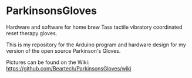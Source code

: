 # ParkinsonsGloves
Hardware and software for home brew Tass tactile vibratory coordinated reset therapy gloves.

This is my repository for the Arduino program and hardware design for my version of the open source Parkinson's Gloves.

Pictures can be found on the Wiki: https://github.com/Beartech/ParkinsonsGloves/wiki
